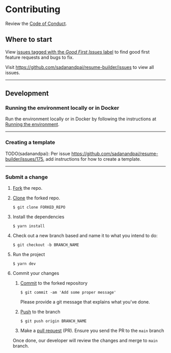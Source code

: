 # Contributing

Review the [Code of Conduct](CODE_OF_CONDUCT.md).

## Where to start
View [issues tagged with the *Good First Issues* label](https://github.com/sadanandpai/resume-builder/labels/good%20first%20issue) to find good first feature requests and bugs to fix.

Visit https://github.com/sadanandpai/resume-builder/issues to view all issues.

--- 

## Development

### Running the environment locally or in Docker

Run the environment locally or in Docker by following the instructions at [Running the environment](RUN_ENVIRONMENT.MD).

---

### Creating a template

TODO(sadanandpai): Per issue https://github.com/sadanandpai/resume-builder/issues/175, add instructions for how to create a template.

---

### Submit a change

1. [Fork](https://docs.github.com/en/get-started/quickstart/fork-a-repo) the repo.
1. [Clone](https://docs.github.com/en/get-started/quickstart/fork-a-repo) the forked repo.
    ```
    $ git clone FORKED_REPO
    ```
1. Install the dependencies
    ```
    $ yarn install
    ```
1. Check out a new branch based and name it to what you intend to do:
    ```
    $ git checkout -b BRANCH_NAME
    ```
1. Run the project
    ```
    $ yarn dev
    ```
1. Commit your changes

    1. [Commit](https://github.com/git-guides/git-commit) to the forked repository
        ```
        $ git commit -am 'Add some proper message'
        ```

        Please provide a git message that explains what you've done.

    1.  [Push](https://github.com/git-guides/git-push) to the branch
        ```
        $ git push origin BRANCH_NAME
        ```
    1. Make a [pull request](https://github.com/git-guides/git-pull) (PR). Ensure you send the PR to the `main` branch

    Once done, our developer will review the changes and merge to `main` branch.
